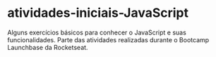 # atividades-iniciais-JavaScript
Alguns exercícios básicos para conhecer o JavaScript e suas funcionalidades. Parte das atividades realizadas durante o Bootcamp Launchbase da Rocketseat.

